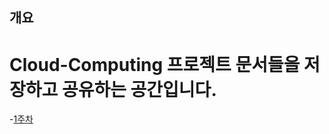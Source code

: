 ## 개요
 # Cloud-Computing 프로젝트 문서들을 저장하고 공유하는 공간입니다.

-[1주차](https://github.com/seoyo1/Cloud-Computing/blob/master/Week1)

